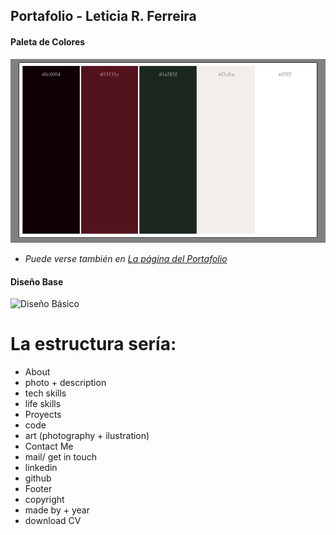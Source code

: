 ## Portafolio - Leticia R. Ferreira

#### Paleta de Colores

![Paleta de Colores](/assets/img/paleta.png)

* *Puede verse también en [La página del Portafolio](https://helvette.github.io/helvette/)*

#### Diseño Base
![Diseño Básico](/assets/img/diseñomuybase.png)

# La estructura sería:
* About
 * photo + description
 * tech skills
 * life skills
* Proyects
 * code
 * art (photography + ilustration)
* Contact Me
 * mail/ get in touch
 * linkedin
 * github
* Footer
 * copyright
 * made by + year
 * download CV